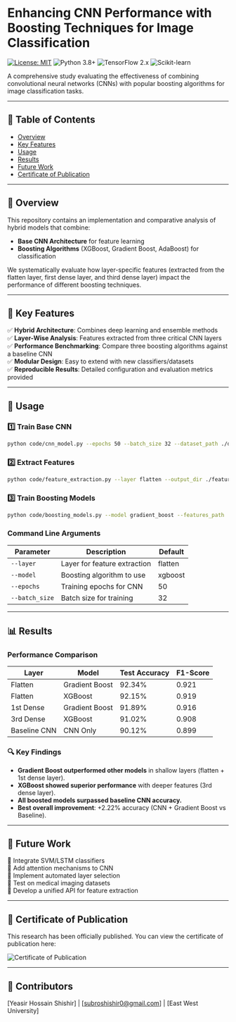 # Enhancing CNN Performance with Boosting Techniques for Image Classification

[![License: MIT](https://img.shields.io/badge/License-MIT-yellow.svg)](https://opensource.org/licenses/MIT)
![Python 3.8+](https://img.shields.io/badge/Python-3.8%2B-blue.svg)
![TensorFlow 2.x](https://img.shields.io/badge/TensorFlow-2.x-orange.svg)
![Scikit-learn](https://img.shields.io/badge/Scikit--learn-1.2+-blue.svg)

A comprehensive study evaluating the effectiveness of combining convolutional neural networks (CNNs) with popular boosting algorithms for image classification tasks.

---

## 📌 Table of Contents
- [Overview](#overview)
- [Key Features](#key-features)
- [Usage](#usage)
- [Results](#results)
- [Future Work](#future-work)
- [Certificate of Publication](#certificate-of-publication)

---

## 🌟 Overview
This repository contains an implementation and comparative analysis of hybrid models that combine:
- **Base CNN Architecture** for feature learning
- **Boosting Algorithms** (XGBoost, Gradient Boost, AdaBoost) for classification

We systematically evaluate how layer-specific features (extracted from the flatten layer, first dense layer, and third dense layer) impact the performance of different boosting techniques.

---

## 🔑 Key Features
✅ **Hybrid Architecture**: Combines deep learning and ensemble methods  
✅ **Layer-Wise Analysis**: Features extracted from three critical CNN layers  
✅ **Performance Benchmarking**: Compare three boosting algorithms against a baseline CNN  
✅ **Modular Design**: Easy to extend with new classifiers/datasets  
✅ **Reproducible Results**: Detailed configuration and evaluation metrics provided  

---

## 🚀 Usage

### 1️⃣ Train Base CNN
```bash
python code/cnn_model.py --epochs 50 --batch_size 32 --dataset_path ./datasets/cifar10
```

### 2️⃣ Extract Features
```bash
python code/feature_extraction.py --layer flatten --output_dir ./features
```

### 3️⃣ Train Boosting Models
```bash
python code/boosting_models.py --model gradient_boost --features_path ./features/flatten_features.npy
```

### Command Line Arguments
| Parameter      | Description                         | Default |
|---------------|------------------------------------- |---------|
| `--layer`     | Layer for feature extraction         | flatten |
| `--model`     | Boosting algorithm to use            | xgboost |
| `--epochs`    | Training epochs for CNN              | 50      |
| `--batch_size`| Batch size for training              | 32      |

---

## 📊 Results

### Performance Comparison
| Layer       | Model            | Test Accuracy | F1-Score |
|------------|-----------------|--------------|----------|
| Flatten    | Gradient Boost  | 92.34%       | 0.921    |
| Flatten    | XGBoost         | 92.15%       | 0.919    |
| 1st Dense  | Gradient Boost  | 91.89%       | 0.916    |
| 3rd Dense  | XGBoost         | 91.02%       | 0.908    |
| Baseline CNN | CNN Only      | 90.12%       | 0.899    |

### 🔍 Key Findings
- **Gradient Boost outperformed other models** in shallow layers (flatten + 1st dense layer).
- **XGBoost showed superior performance** with deeper features (3rd dense layer).
- **All boosted models surpassed baseline CNN accuracy.**
- **Best overall improvement**: +2.22% accuracy (CNN + Gradient Boost vs Baseline).

---

## 🔮 Future Work
🔹 Integrate SVM/LSTM classifiers  
🔹 Add attention mechanisms to CNN  
🔹 Implement automated layer selection  
🔹 Test on medical imaging datasets  
🔹 Develop a unified API for feature extraction  

---

## 📜 Certificate of Publication
This research has been officially published. You can view the certificate of publication here:

![Certificate of Publication](([https://ibb.co.com/GvyZkFRW]))

---


## 👥 Contributors
[Yeasir Hossain Shishir] | [subroshishir0@gmail.com] | [East West University]


